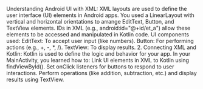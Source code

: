Understanding Android UI with XML:
XML layouts are used to define the user interface (UI) elements in Android apps.
You used a LinearLayout with vertical and horizontal orientations to arrange EditText, Button, and TextView elements.
IDs in XML (e.g., android:id="@+id/et_a") allow these elements to be accessed and manipulated in Kotlin code.
UI components used:
EditText: To accept user input (like numbers).
Button: For performing actions (e.g., +, -, *, /).
TextView: To display results.
2. Connecting XML and Kotlin:
Kotlin is used to define the logic and behavior for your app.
In your MainActivity, you learned how to:
Link UI elements in XML to Kotlin using findViewById().
Set onClick listeners for buttons to respond to user interactions.
Perform operations (like addition, subtraction, etc.) and display results using TextView.
